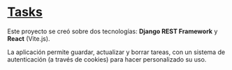 # [Tasks](https://web-production-bfe1.up.railway.app/)

Este proyecto se creó sobre dos tecnologías: **Django REST Framework** y **React** (Vite.js).

La aplicación permite guardar, actualizar y borrar tareas, con un sistema de autenticación (a través de cookies) para hacer personalizado su uso.
